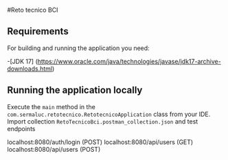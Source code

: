 #Reto tecnico BCI

## Requirements
For building and running the application you need:

-[JDK 17] (https://www.oracle.com/java/technologies/javase/jdk17-archive-downloads.html)

## Running the application locally

Execute the `main` method in the `com.sermaluc.retotecnico.RetotecnicoApplication` class from your IDE.
Import collection `RetoTecnicoBci.postman_collection.json` and test endpoints

localhost:8080/auth/login (POST)
localhost:8080/api/users (GET)
localhost:8080/api/users (POST)


